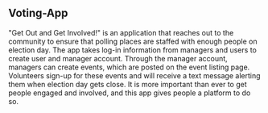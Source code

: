 ## Voting-App

"Get Out and Get Involved!" is an application that reaches out to the community to ensure that polling places are staffed with enough people on election day.  The app takes log-in information from managers and users to create user and manager account. Through the manager account, managers can create events, which are posted on the event listing page. Volunteers sign-up for these events and will receive a text message alerting them when election day gets close.  It is more important than ever to get people engaged and involved, and this app gives people a platform to do so. 

